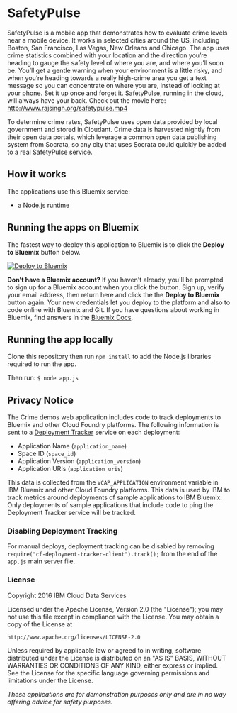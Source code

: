 # SafetyPulse 

SafetyPulse is a mobile app that demonstrates how to evaluate crime levels near a mobile device. It works in selected cities around the US, including Boston, San Francisco, Las Vegas, New Orleans and Chicago. The app uses crime statistics combined with your location and the direction you’re heading to gauge the safety level of where you are, and where you’ll soon be. You’ll get a gentle warning when your environment is a little risky, and when you’re heading towards a really high-crime area you get a text message so you can concentrate on where you are, instead of looking at your phone. Set it up once and forget it. SafetyPulse, running in the cloud, will always have your back. Check out the movie here: http://www.rajsingh.org/safetypulse.mp4

To determine crime rates, SafetyPulse uses open data provided by local government and stored in Cloudant. Crime data is harvested nightly from their open data portals, which leverage a common open data publishing system from Socrata, so any city that uses Socrata could quickly be added to a real SafetyPulse service.

## How it works

The applications use this Bluemix service:

* a Node.js runtime


## Running the apps on Bluemix

The fastest way to deploy this application to Bluemix is to click the **Deploy to Bluemix** button below.

[![Deploy to Bluemix](https://deployment-tracker.mybluemix.net/stats/c77bbdef28978e37782549ee9b730eb2/button.svg)](https://bluemix.net/deploy?repository=https://github.com/ibm-cds-labs/safetypulse.git)

**Don't have a Bluemix account?** If you haven't already, you'll be prompted to sign up for a Bluemix account when you click the button.  Sign up, verify your email address, then return here and click the the **Deploy to Bluemix** button again. Your new credentials let you deploy to the platform and also to code online with Bluemix and Git. If you have questions about working in Bluemix, find answers in the [Bluemix Docs](https://www.ng.bluemix.net/docs/).

## Running the app locally

Clone this repository then run `npm install` to add the Node.js libraries required to run the app.

Then run: `$ node app.js`

## Privacy Notice

The Crime demos web application includes code to track deployments to Bluemix and other Cloud Foundry platforms. The following information is sent to a [Deployment Tracker](https://github.com/IBM-Bluemix/cf-deployment-tracker-service) service on each deployment:

* Application Name (`application_name`)
* Space ID (`space_id`)
* Application Version (`application_version`)
* Application URIs (`application_uris`)

This data is collected from the `VCAP_APPLICATION` environment variable in IBM Bluemix and other Cloud Foundry platforms. This data is used by IBM to track metrics around deployments of sample applications to IBM Bluemix. Only deployments of sample applications that include code to ping the Deployment Tracker service will be tracked.

### Disabling Deployment Tracking

For manual deploys, deployment tracking can be disabled by removing `require("cf-deployment-tracker-client").track();` from the end of the `app.js` main server file.

### License 

Copyright 2016 IBM Cloud Data Services

Licensed under the Apache License, Version 2.0 (the "License");
you may not use this file except in compliance with the License.
You may obtain a copy of the License at

    http://www.apache.org/licenses/LICENSE-2.0

Unless required by applicable law or agreed to in writing, software
distributed under the License is distributed on an "AS IS" BASIS,
WITHOUT WARRANTIES OR CONDITIONS OF ANY KIND, either express or implied.
See the License for the specific language governing permissions and
limitations under the License.

_These applications are for demonstration purposes only and are in no way offering advice for safety purposes._


